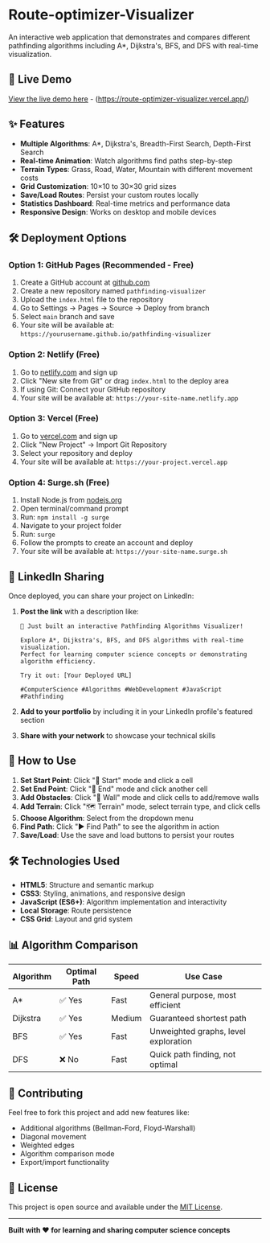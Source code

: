 # Route-optimizer-Visualizer

An interactive web application that demonstrates and compares different pathfinding algorithms including A*, Dijkstra's, BFS, and DFS with real-time visualization.

## 🚀 Live Demo

[View the live demo here](#) - (https://route-optimizer-visualizer.vercel.app/)

## ✨ Features

- **Multiple Algorithms**: A*, Dijkstra's, Breadth-First Search, Depth-First Search
- **Real-time Animation**: Watch algorithms find paths step-by-step
- **Terrain Types**: Grass, Road, Water, Mountain with different movement costs
- **Grid Customization**: 10×10 to 30×30 grid sizes
- **Save/Load Routes**: Persist your custom routes locally
- **Statistics Dashboard**: Real-time metrics and performance data
- **Responsive Design**: Works on desktop and mobile devices

## 🛠️ Deployment Options

### Option 1: GitHub Pages (Recommended - Free)
1. Create a GitHub account at [github.com](https://github.com)
2. Create a new repository named `pathfinding-visualizer`
3. Upload the `index.html` file to the repository
4. Go to Settings → Pages → Source → Deploy from branch
5. Select `main` branch and save
6. Your site will be available at: `https://yourusername.github.io/pathfinding-visualizer`

### Option 2: Netlify (Free)
1. Go to [netlify.com](https://netlify.com) and sign up
2. Click "New site from Git" or drag `index.html` to the deploy area
3. If using Git: Connect your GitHub repository
4. Your site will be available at: `https://your-site-name.netlify.app`

### Option 3: Vercel (Free)
1. Go to [vercel.com](https://vercel.com) and sign up
2. Click "New Project" → Import Git Repository
3. Select your repository and deploy
4. Your site will be available at: `https://your-project.vercel.app`

### Option 4: Surge.sh (Free)
1. Install Node.js from [nodejs.org](https://nodejs.org)
2. Open terminal/command prompt
3. Run: `npm install -g surge`
4. Navigate to your project folder
5. Run: `surge`
6. Follow the prompts to create an account and deploy
7. Your site will be available at: `https://your-site-name.surge.sh`

## 📱 LinkedIn Sharing

Once deployed, you can share your project on LinkedIn:

1. **Post the link** with a description like:
   ```
   🚀 Just built an interactive Pathfinding Algorithms Visualizer!
   
   Explore A*, Dijkstra's, BFS, and DFS algorithms with real-time visualization. 
   Perfect for learning computer science concepts or demonstrating algorithm efficiency.
   
   Try it out: [Your Deployed URL]
   
   #ComputerScience #Algorithms #WebDevelopment #JavaScript #Pathfinding
   ```

2. **Add to your portfolio** by including it in your LinkedIn profile's featured section

3. **Share with your network** to showcase your technical skills

## 🎯 How to Use

1. **Set Start Point**: Click "🎯 Start" mode and click a cell
2. **Set End Point**: Click "🎯 End" mode and click another cell  
3. **Add Obstacles**: Click "🧱 Wall" mode and click cells to add/remove walls
4. **Add Terrain**: Click "🗺️ Terrain" mode, select terrain type, and click cells
5. **Choose Algorithm**: Select from the dropdown menu
6. **Find Path**: Click "▶️ Find Path" to see the algorithm in action
7. **Save/Load**: Use the save and load buttons to persist your routes

## 🛠️ Technologies Used

- **HTML5**: Structure and semantic markup
- **CSS3**: Styling, animations, and responsive design
- **JavaScript (ES6+)**: Algorithm implementation and interactivity
- **Local Storage**: Route persistence
- **CSS Grid**: Layout and grid system

## 📊 Algorithm Comparison

| Algorithm | Optimal Path | Speed | Use Case |
|-----------|-------------|-------|----------|
| A* | ✅ Yes | Fast | General purpose, most efficient |
| Dijkstra | ✅ Yes | Medium | Guaranteed shortest path |
| BFS | ✅ Yes | Fast | Unweighted graphs, level exploration |
| DFS | ❌ No | Fast | Quick path finding, not optimal |

## 🤝 Contributing

Feel free to fork this project and add new features like:
- Additional algorithms (Bellman-Ford, Floyd-Warshall)
- Diagonal movement
- Weighted edges
- Algorithm comparison mode
- Export/import functionality

## 📄 License

This project is open source and available under the [MIT License](LICENSE).

---

**Built with ❤️ for learning and sharing computer science concepts** 
